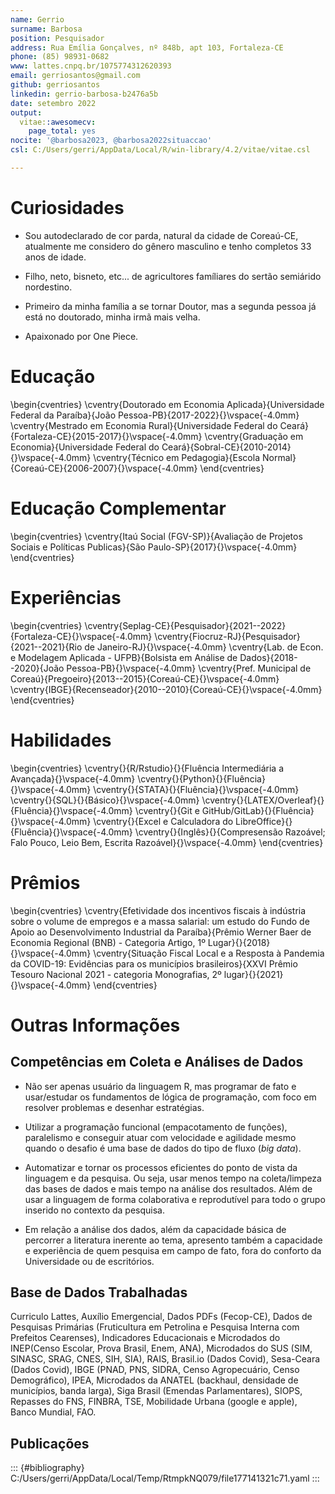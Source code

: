 ```yaml
---
name: Gerrio
surname: Barbosa
position: Pesquisador
address: Rua Emília Gonçalves, nº 848b, apt 103, Fortaleza-CE
phone: (85) 98931-0682
www: lattes.cnpq.br/1075774312620393
email: gerriosantos@gmail.com
github: gerriosantos
linkedin: gerrio-barbosa-b2476a5b
date: setembro 2022
output:
  vitae::awesomecv:
    page_total: yes
nocite: '@barbosa2023, @barbosa2022situaccao'
csl: C:/Users/gerri/AppData/Local/R/win-library/4.2/vitae/vitae.csl

---
```






# Curiosidades

- Sou autodeclarado de cor parda, natural da cidade de Coreaú-CE, atualmente me considero do gênero masculino e tenho completos 33 anos de idade.

- Filho, neto, bisneto, etc... de agricultores famíliares do sertão semiárido nordestino.

- Primeiro da minha família a se tornar Doutor, mas a segunda pessoa já está no doutorado, minha irmã mais velha.

- Apaixonado por One Piece.


# Educação

\begin{cventries}
	\cventry{Doutorado em Economia Aplicada}{Universidade Federal da Paraíba}{João Pessoa-PB}{2017-2022}{}\vspace{-4.0mm}
	\cventry{Mestrado em Economia Rural}{Universidade Federal do Ceará}{Fortaleza-CE}{2015-2017}{}\vspace{-4.0mm}
	\cventry{Graduação em Economia}{Universidade Federal do Ceará}{Sobral-CE}{2010-2014}{}\vspace{-4.0mm}
	\cventry{Técnico em Pedagogia}{Escola Normal}{Coreaú-CE}{2006-2007}{}\vspace{-4.0mm}
\end{cventries}

# Educação Complementar

\begin{cventries}
	\cventry{Itaú Social (FGV-SP)}{Avaliação de Projetos Sociais e Políticas Publicas}{São Paulo-SP}{2017}{}\vspace{-4.0mm}
\end{cventries}



# Experiências

\begin{cventries}
	\cventry{Seplag-CE}{Pesquisador}{2021--2022}{Fortaleza-CE}{}\vspace{-4.0mm}
	\cventry{Fiocruz-RJ}{Pesquisador}{2021--2021}{Rio de Janeiro-RJ}{}\vspace{-4.0mm}
	\cventry{Lab. de Econ. e Modelagem Aplicada - UFPB}{Bolsista em Análise de Dados}{2018--2020}{João Pessoa-PB}{}\vspace{-4.0mm}
	\cventry{Pref. Municipal de Coreaú}{Pregoeiro}{2013--2015}{Coreaú-CE}{}\vspace{-4.0mm}
	\cventry{IBGE}{Recenseador}{2010--2010}{Coreaú-CE}{}\vspace{-4.0mm}
\end{cventries}


# Habilidades

\begin{cventries}
	\cventry{}{R/Rstudio}{}{Fluência Intermediária a Avançada}{}\vspace{-4.0mm}
	\cventry{}{Python}{}{Fluência}{}\vspace{-4.0mm}
	\cventry{}{STATA}{}{Fluência}{}\vspace{-4.0mm}
	\cventry{}{SQL}{}{Básico}{}\vspace{-4.0mm}
	\cventry{}{LATEX/Overleaf}{}{Fluência}{}\vspace{-4.0mm}
	\cventry{}{Git e GitHub/GitLab}{}{Fluência}{}\vspace{-4.0mm}
	\cventry{}{Excel e Calculadora do LibreOffice}{}{Fluência}{}\vspace{-4.0mm}
	\cventry{}{Inglês}{}{Compresensão Razoável; Falo Pouco, Leio Bem, Escrita Razoável}{}\vspace{-4.0mm}
\end{cventries}

# Prêmios

\begin{cventries}
	\cventry{Efetividade dos incentivos fiscais à indústria sobre o volume de empregos e a massa salarial: um estudo do Fundo de Apoio ao Desenvolvimento Industrial da Paraíba}{Prêmio Werner Baer de Economia Regional (BNB) - Categoria Artigo, 1º Lugar}{}{2018}{}\vspace{-4.0mm}
	\cventry{Situação Fiscal Local e a Resposta à Pandemia da COVID-19: Evidências para os municípios brasileiros}{XXVI Prêmio Tesouro Nacional 2021 - categoria Monografias, 2º lugar}{}{2021}{}\vspace{-4.0mm}
\end{cventries}

# Outras Informações

## **Competências em Coleta e Análises de Dados**

 - Não ser apenas usuário da linguagem R, mas programar de fato e usar/estudar os fundamentos de lógica de programação, com foco em resolver problemas e desenhar estratégias.
 
 - Utilizar a programação funcional (empacotamento de funções), paralelismo e conseguir atuar com velocidade e agilidade mesmo quando o desafio é uma base de dados do tipo de fluxo (_big data_).
 
 - Automatizar e tornar os processos eficientes do ponto de vista da linguagem e da pesquisa. Ou seja, usar menos tempo na coleta/limpeza das bases de dados e mais tempo na análise dos resultados. Além de usar a linguagem de forma colaborativa e reprodutível para todo o grupo inserido no contexto da pesquisa.
 

 - Em relação a análise dos dados, além da capacidade básica de percorrer a literatura inerente ao tema, apresento também a capacidade e experiência de quem pesquisa em campo de fato, fora do conforto da Universidade ou de escritórios.
 

 
## **Base de Dados Trabalhadas**

Curriculo Lattes, Auxílio Emergencial, Dados PDFs (Fecop-CE), Dados de Pesquisas Primárias (Fruticultura em Petrolina e Pesquisa Interna com Prefeitos Cearenses), Indicadores Educacionais e Microdados do INEP(Censo Escolar, Prova Brasil, Enem, ANA), Microdados do SUS (SIM, SINASC,  SRAG, CNES, SIH, SIA), RAIS, Brasil.io (Dados Covid), Sesa-Ceara (Dados Covid), IBGE (PNAD, PNS, SIDRA, Censo Agropecuário, Censo Demográfico), IPEA, Microdados da ANATEL (backhaul, densidade de municípios, banda larga), Siga Brasil (Emendas Parlamentares), SIOPS, Repasses do FNS, FINBRA, TSE, Mobilidade Urbana (google e apple), Banco Mundial, FAO.



## **Publicações**


::: {#bibliography}
C:/Users/gerri/AppData/Local/Temp/RtmpkNQ079/file177141321c71.yaml
:::

